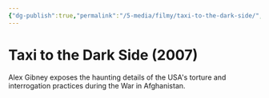 ```yaml
---
{"dg-publish":true,"permalink":"/5-media/filmy/taxi-to-the-dark-side/","contentClasses":"movie","tags":["to-watch","фильм","#Documentary","#Crime","#History"]}
---
```


# Taxi to the Dark Side (2007)
 
Alex Gibney exposes the haunting details of the USA's torture and interrogation practices during the War in Afghanistan.

